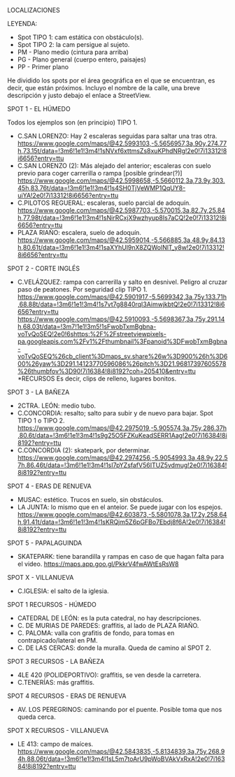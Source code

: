 LOCALIZACIONES

LEYENDA:
- Spot TIPO 1: cam estática con obstáculo(s).
- Spot TIPO 2: la cam persigue al sujeto.
- PM - Plano medio (cintura para arriba)
- PG - Plano general (cuerpo entero, paisajes)
- PP - Primer plano
  
He dividido los spots por el área geográfica en el que se encuentran, es decir, que están próximos.
Incluyo el nombre de la calle, una breve descripción y justo debajo el enlace a StreetView.

SPOT 1 - EL HÚMEDO

Todos los ejemplos son (en principio) TIPO 1.
- C.SAN LORENZO: Hay 2 escaleras seguidas para saltar una tras otra.
https://www.google.com/maps/@42.5993103,-5.5656957,3a,90y,274.77h,73.15t/data=!3m6!1e1!3m4!1sNVxf6xttmsZs8xuKPhdNRg!2e0!7i13312!8i6656?entry=ttu
- C.SAN LORENZO (2): Más alejado del anterior; escaleras con suelo previo para coger carrerilla o rampa [posible grindear(?)]
https://www.google.com/maps/@42.5998658,-5.5660112,3a,73.9y,303.45h,83.76t/data=!3m6!1e1!3m4!1s4SH0TjVeWMP1QqUY8-uiYA!2e0!7i13312!8i6656?entry=ttu
- C.PILOTOS REGUERAL: escaleras, suelo parcial de adoquín. 
https://www.google.com/maps/@42.5987703,-5.570015,3a,82.7y,25.84h,77.98t/data=!3m6!1e1!3m4!1sNirRCxjX9wzhyup8Is7aCQ!2e0!7i13312!8i6656?entry=ttu
- PLAZA RIAÑO: escalera, suelo de adoquín.
https://www.google.com/maps/@42.5959014,-5.566885,3a,48.9y,84.13h,80.61t/data=!3m6!1e1!3m4!1saXYhUl9nX8ZQWolNlT_y8w!2e0!7i13312!8i6656?entry=ttu

SPOT 2 - CORTE INGLÉS

- C.VELÁZQUEZ: rampa con carrerilla y salto en desnivel. Peligro al cruzar paso de peatones. Por seguridad clip TIPO 1.
https://www.google.com/maps/@42.5901917,-5.5699342,3a,75y,133.71h,68.88t/data=!3m6!1e1!3m4!1s7vt7g8840rqI3AimwjkbtQ!2e0!7i13312!8i6656?entry=ttu
https://www.google.com/maps/@42.5910093,-5.5698367,3a,75y,291.14h,68.03t/data=!3m7!1e1!3m5!1sFwobTxmBgbna-voTvQoSEQ!2e0!6shttps:%2F%2Fstreetviewpixels-pa.googleapis.com%2Fv1%2Fthumbnail%3Fpanoid%3DFwobTxmBgbna-voTvQoSEQ%26cb_client%3Dmaps_sv.share%26w%3D900%26h%3D600%26yaw%3D291.14123770596086%26pitch%3D21.96817397605578%26thumbfov%3D90!7i16384!8i8192?coh=205410&entry=ttu
*RECURSOS
Es decir, clips de relleno, lugares bonitos.

SPOT 3 - LA BAÑEZA
- 2CTRA. LEÓN: medio tubo.
- C.CONCORDIA: resalto; salto para subir y de nuevo para bajar. Spot TIPO 1 o TIPO 2.
https://www.google.com/maps/@42.2975019,-5.905574,3a,75y,286.37h,80.6t/data=!3m6!1e1!3m4!1s9g25O5FZKuKeadSERR1Aag!2e0!7i16384!8i8192?entry=ttu
- C.CONCORDIA (2): skatepark, por determinar.
https://www.google.com/maps/@42.2974256,-5.9054993,3a,48.9y,22.57h,86.46t/data=!3m6!1e1!3m4!1sI7pYZsfafV56ITUZ5vdmug!2e0!7i16384!8i8192?entry=ttu

SPOT 4 - ERAS DE RENUEVA

- MUSAC: estético. Trucos en suelo, sin obstáculos.
- LA JUNTA: lo mismo que en el anteior. Se puede jugar con los espejos.
https://www.google.com/maps/@42.603873,-5.5801078,3a,17.2y,258.64h,91.41t/data=!3m6!1e1!3m4!1sKRQjm5Z6pGFBo7Ebdj8f6A!2e0!7i16384!8i8192?entry=ttu

SPOT 5 - PAPALAGUINDA

- SKATEPARK: tiene barandilla y rampas en caso de que hagan falta para el video.
https://maps.app.goo.gl/PkkrV4fwAWtEsRsW8

SPOT X - VILLANUEVA

- C.IGLESIA: el salto de la iglesia. 

SPOT 1 RECURSOS - HÚMEDO
- CATEDRAL DE LEÓN: es la puta catedral, no hay descripciones.
- C. DE MURIAS DE PAREDES: graffitis, al lado de PLAZA RIAÑO.
- C. PALOMA: valla con grafitis de fondo, para tomas en contrapicado/lateral en PM.
- C. DE LAS CERCAS: donde la muralla. Queda de camino al SPOT 2.

SPOT 3 RECURSOS - LA BAÑEZA
- 4LE 420 (POLIDEPORTIVO): graffitis, se ven desde la carretera.
- C.TENERÍAS: más graffitis.

SPOT 4 RECURSOS - ERAS DE RENUEVA
- AV. LOS PEREGRINOS: caminando por el puente. Posible toma que nos queda cerca.

SPOT X RECURSOS - VILLANUEVA

- LE 413: campo de maíces.
https://www.google.com/maps/@42.5843835,-5.8134839,3a,75y,268.94h,88.06t/data=!3m6!1e1!3m4!1sL5m7toArU9pWoBVAkVxRxA!2e0!7i16384!8i8192?entry=ttu
